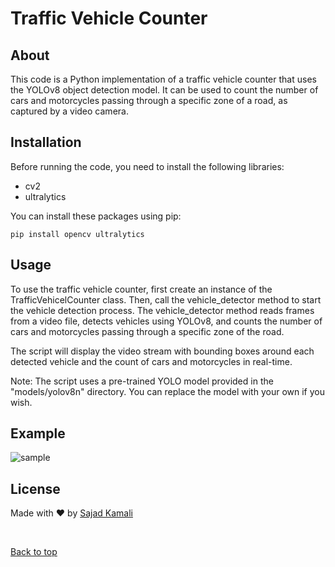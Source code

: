# Traffic Vehicle Counter

## About

This code is a Python implementation of a traffic vehicle counter that uses the YOLOv8 object detection model. It can be used to count the number of cars and motorcycles passing through a specific zone of a road, as captured by a video camera.

## Installation

Before running the code, you need to install the following libraries:

- cv2
- ultralytics

You can install these packages using pip:

```
pip install opencv ultralytics
```

## Usage

To use the traffic vehicle counter, first create an instance of the TrafficVehicelCounter class. Then, call the vehicle_detector method to start the vehicle detection process. The vehicle_detector method reads frames from a video file, detects vehicles using YOLOv8, and counts the number of cars and motorcycles passing through a specific zone of the road. 

The script will display the video stream with bounding boxes around each detected vehicle and the count of cars and motorcycles in real-time.

Note: The script uses a pre-trained YOLO model provided in the "models/yolov8n" directory. You can replace the model with your own if you wish.

## Example

![sample](https://github.com/sajiniho07/second_derivative/blob/master/res/TrafficVehicleCounter.gif)

## License 

Made with :heart: by <a href="https://github.com/sajiniho07" target="_blank">Sajad Kamali</a>

&#xa0;

<a href="#top">Back to top</a>
